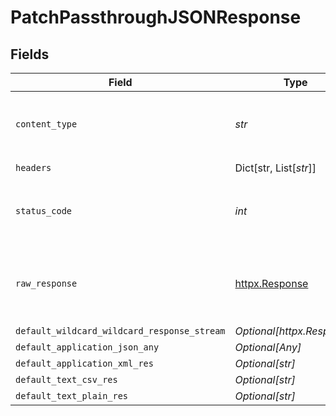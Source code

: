 # PatchPassthroughJSONResponse


## Fields

| Field                                                        | Type                                                         | Required                                                     | Description                                                  |
| ------------------------------------------------------------ | ------------------------------------------------------------ | ------------------------------------------------------------ | ------------------------------------------------------------ |
| `content_type`                                               | *str*                                                        | :heavy_check_mark:                                           | HTTP response content type for this operation                |
| `headers`                                                    | Dict[str, List[*str*]]                                       | :heavy_check_mark:                                           | N/A                                                          |
| `status_code`                                                | *int*                                                        | :heavy_check_mark:                                           | HTTP response status code for this operation                 |
| `raw_response`                                               | [httpx.Response](https://www.python-httpx.org/api/#response) | :heavy_check_mark:                                           | Raw HTTP response; suitable for custom response parsing      |
| `default_wildcard_wildcard_response_stream`                  | *Optional[httpx.Response]*                                   | :heavy_minus_sign:                                           | Successful                                                   |
| `default_application_json_any`                               | *Optional[Any]*                                              | :heavy_minus_sign:                                           | Successful                                                   |
| `default_application_xml_res`                                | *Optional[str]*                                              | :heavy_minus_sign:                                           | Successful                                                   |
| `default_text_csv_res`                                       | *Optional[str]*                                              | :heavy_minus_sign:                                           | Successful                                                   |
| `default_text_plain_res`                                     | *Optional[str]*                                              | :heavy_minus_sign:                                           | Successful                                                   |